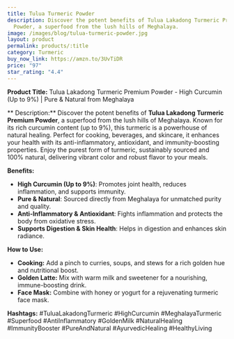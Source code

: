 ```yaml
---
title: Tulua Turmeric Powder
description: Discover the potent benefits of Tulua Lakadong Turmeric Premium
  Powder, a superfood from the lush hills of Meghalaya.
image: /images/blog/tulua-turmeric-powder.jpg
layout: product
permalink: products/:title
category: Turmeric
buy_now_link: https://amzn.to/3UvTiDR
price: "97"
star_rating: "4.4"
---
```

**Product Title:** Tulua Lakadong Turmeric Premium Powder - High Curcumin (Up to 9%) | Pure & Natural from Meghalaya

** Description:**
Discover the potent benefits of **Tulua Lakadong Turmeric Premium Powder**, a superfood from the lush hills of Meghalaya. Known for its rich curcumin content (up to 9%), this turmeric is a powerhouse of natural healing. Perfect for cooking, beverages, and skincare, it enhances your health with its anti-inflammatory, antioxidant, and immunity-boosting properties. Enjoy the purest form of turmeric, sustainably sourced and 100% natural, delivering vibrant color and robust flavor to your meals.

**Benefits:**
- **High Curcumin (Up to 9%)**: Promotes joint health, reduces inflammation, and supports immunity.
- **Pure & Natural**: Sourced directly from Meghalaya for unmatched purity and quality.
- **Anti-Inflammatory & Antioxidant**: Fights inflammation and protects the body from oxidative stress.
- **Supports Digestion & Skin Health**: Helps in digestion and enhances skin radiance.

**How to Use:**
- **Cooking:** Add a pinch to curries, soups, and stews for a rich golden hue and nutritional boost.
- **Golden Latte:** Mix with warm milk and sweetener for a nourishing, immune-boosting drink.
- **Face Mask:** Combine with honey or yogurt for a rejuvenating turmeric face mask.

**Hashtags:**
#TuluaLakadongTurmeric #HighCurcumin #MeghalayaTurmeric #Superfood #AntiInflammatory #GoldenMilk #NaturalHealing #ImmunityBooster #PureAndNatural #AyurvedicHealing #HealthyLiving
